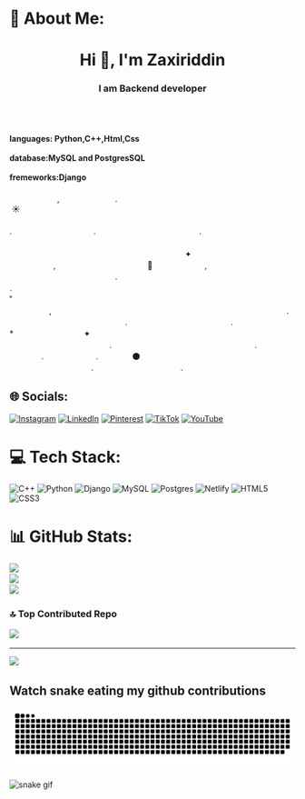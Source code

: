 
# 💫 About Me:
<h1 align="center">Hi 👋, I'm Zaxiriddin</h1>
<h3 align="center">I am Backend developer</h3><br><br>
<h4>languages: Python,C++,Html,Css<br><br>database:MySQL and PostgresSQL<br><br>fremeworks:Django<br></h4>
　　　　　　,　　　　　　　.　　　　　　    　　　　 　　　　　　　　　　　　　　　　　　 ☀️ 　　　　　　　　　　　　　　　　　　    　      　　　　　        　　　　　　　　　　　　　. 　　　　　　　　　　.　　　　　　　　　　　　　. 　　　　　　　　　　　　　　　　       　   　　　　 　　　　　　　　　　　　　　　　       　   　　　　　　　　　　　　　　　　       　    ✦ 　   　　　,　　　　　　　　　　　    🚀 　　　　 　　,　　　 ‍ ‍ ‍ ‍ 　 　　　　　　　　　　　　.　　　　　 　　 　　　.　　　　　　　　　　　　　 　           　　　　　　　　　　　　　　　　　　　˚　　　 　   　　　　,　　　　　　　　　　　       　    　　　　　　　　　　　　　　　　.　　　  　　    　　　　　 　　　　　.　　　　　　　　　　　　　.　　　　　　　　　　　　　　　* 　　   　　　　　 ✦ 　　　　　　　         　        　　　　 　　 　　　　　　　 　　　　　.　　　　　　　　　　　　　　　　　　.　　　　　    　　. 　 　　　　　.　　　　 🌑 　　　　　   　　　　　.　　　　　　　　　　　.　　　　　　　　　　   　

## 🌐 Socials:
[![Instagram](https://img.shields.io/badge/Instagram-%23E4405F.svg?logo=Instagram&logoColor=white)](https://instagram.com/zahridd1n) [![LinkedIn](https://img.shields.io/badge/LinkedIn-%230077B5.svg?logo=linkedin&logoColor=white)](https://linkedin.com/in/Zaxiriddin) [![Pinterest](https://img.shields.io/badge/Pinterest-%23E60023.svg?logo=Pinterest&logoColor=white)](https://pinterest.com/hatamovz047786) [![TikTok](https://img.shields.io/badge/TikTok-%23000000.svg?logo=TikTok&logoColor=white)](https://tiktok.com/@Zahridd1n) [![YouTube](https://img.shields.io/badge/YouTube-%23FF0000.svg?logo=YouTube&logoColor=white)](https://youtube.com/@zahiriddinhatamovstudio) 

# 💻 Tech Stack:
![C++](https://img.shields.io/badge/c++-%2300599C.svg?style=for-the-badge&logo=c%2B%2B&logoColor=white) ![Python](https://img.shields.io/badge/python-3670A0?style=for-the-badge&logo=python&logoColor=ffdd54) ![Django](https://img.shields.io/badge/django-%23092E20.svg?style=for-the-badge&logo=django&logoColor=white) ![MySQL](https://img.shields.io/badge/mysql-%2300000f.svg?style=for-the-badge&logo=mysql&logoColor=white) ![Postgres](https://img.shields.io/badge/postgres-%23316192.svg?style=for-the-badge&logo=postgresql&logoColor=white) ![Netlify](https://img.shields.io/badge/netlify-%23000000.svg?style=for-the-badge&logo=netlify&logoColor=#00C7B7) ![HTML5](https://img.shields.io/badge/html5-%23E34F26.svg?style=for-the-badge&logo=html5&logoColor=white) ![CSS3](https://img.shields.io/badge/css3-%231572B6.svg?style=for-the-badge&logo=css3&logoColor=white)
# 📊 GitHub Stats:
![](https://github-readme-stats.vercel.app/api?username=zahridd1n&theme=dark&hide_border=false&include_all_commits=true&count_private=false)<br/>
![](https://github-readme-streak-stats.herokuapp.com/?user=zahridd1n&theme=dark&hide_border=false)<br/>
![](https://github-readme-stats.vercel.app/api/top-langs/?username=zahridd1n&theme=dark&hide_border=false&include_all_commits=true&count_private=false&layout=compact)

### 🔝 Top Contributed Repo
![](https://github-contributor-stats.vercel.app/api?username=zahridd1n&limit=5&theme=dark&combine_all_yearly_contributions=true)

---
[![](https://visitcount.itsvg.in/api?id=zahridd1n&icon=0&color=0)](https://visitcount.itsvg.in)

<!-- Proudly created with GPRM ( https://gprm.itsvg.in ) -->


## Watch snake eating my  github contributions
  <img alt="snake eating my contributions" src="https://raw.githubusercontent.com/salesp07/salesp07/output/github-contribution-grid-snake.svg" />

![snake gif](https://github.com/zahridd1n/zahridd1n/blob/output/github-contribution-grid-snake.gif)
